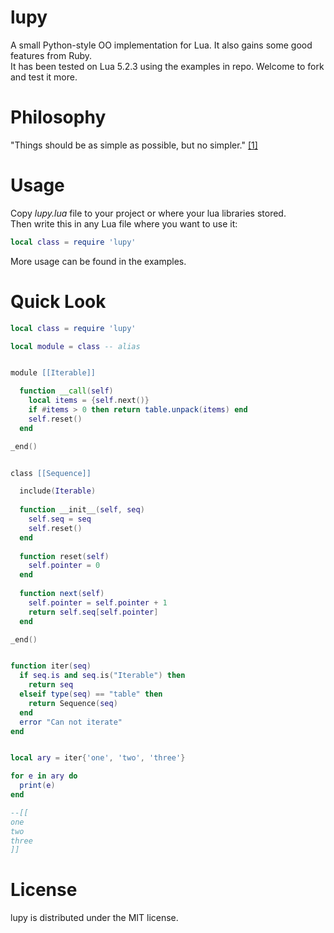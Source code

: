 lupy
===========

A small Python-style OO implementation for Lua. It also gains some good features from Ruby.<br>
It has been tested on Lua 5.2.3 using the examples in repo. Welcome to fork and test it more.

Philosophy
===========

"Things should be as simple as possible, but no simpler." [[1]](http://python-history.blogspot.com/2009/01/pythons-design-philosophy.html)

Usage
==========
Copy *lupy.lua* file to your project or where your lua libraries stored.<br>
Then write this in any Lua file where you want to use it:
```lua
local class = require 'lupy'
```
More usage can be found in the examples.

Quick Look
==========

```lua
local class = require 'lupy'

local module = class -- alias


module [[Iterable]]

  function __call(self)
    local items = {self.next()}
    if #items > 0 then return table.unpack(items) end
    self.reset()
  end

_end()


class [[Sequence]]

  include(Iterable)
  
  function __init__(self, seq)
    self.seq = seq
    self.reset()
  end
  
  function reset(self)
    self.pointer = 0
  end
  
  function next(self)
    self.pointer = self.pointer + 1
    return self.seq[self.pointer]
  end

_end()


function iter(seq)
  if seq.is and seq.is("Iterable") then 
    return seq
  elseif type(seq) == "table" then
    return Sequence(seq)
  end
  error "Can not iterate"
end


local ary = iter{'one', 'two', 'three'}

for e in ary do
  print(e)
end

--[[
one
two
three
]]

```

License
=======

lupy is distributed under the MIT license.
